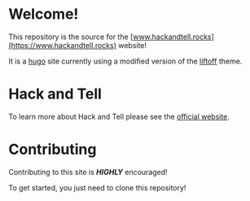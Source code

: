# Welcome!

This repository is the source for the
[www.hackandtell.rocks](https://www.hackandtell.rocks) website!

It is a [hugo](https://gohugo.io/) site currently using a modified version of
the [liftoff](https://themes.gohugo.io/themes/hugo-liftoff/) theme.

# Hack and Tell

To learn more about Hack and Tell please see the
[official website](https://www.hackandtell.rocks/about/).

# Contributing

Contributing to this site is ***HIGHLY*** encouraged!

To get started, you just need to clone this repository!
